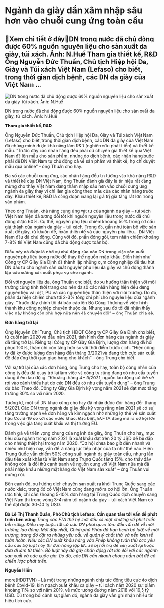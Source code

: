 Ngành da giày dần xâm nhập sâu hơn vào chuỗi cung ứng toàn cầu
==============================================================

[:gift:Xem chi tiết ở đây:gift:](https://hddtvn.com/nganh-da-giay-dan-xam-nhap-sau-hon-vao-chuoi-cung-ung-toan-cau/)DN trong nước đã chủ động được 60% nguồn nguyên liệu cho sản xuất da giày, túi xách. Ảnh: N.Huế Tham gia thiết kế, R&D Ông Nguyễn Đức Thuấn, Chủ tịch Hiệp hội Da, Giày và Túi xách Việt Nam (Lefaso) cho biết, trong thời gian dịch bệnh, các DN da giày của Việt Nam …
------------------------------------------------------------------------------------------------------------------------------------------------------------------------------------------------------------------------------------------------------------------------





![DN trong nước đã chủ động được 60% nguồn nguyên liệu cho sản xuất da giày, túi xách. 	Ảnh: N.Huế](https://hddtvn.com/wp-content/uploads/2021/01/3005_16-1.jpg "DN trong nước đã chủ động được 60% nguồn nguyên liệu cho sản xuất da giày, túi xách. 	Ảnh: N.Huế")


DN trong nước đã chủ động được 60% nguồn nguyên liệu cho sản xuất da giày, túi xách. Ảnh: N.Huế



**Tham gia thiết kế, R&D**


Ông Nguyễn Đức Thuấn, Chủ tịch Hiệp hội Da, Giày và Túi xách Việt Nam (Lefaso) cho biết, trong thời gian dịch bệnh, các DN da giày của Việt Nam đã chứng minh được khả năng làm R&D (nghiên cứu phát triển) và thiết kế mẫu. “Trước đây các nhãn hàng đều phải cử chuyên gia thiết kế qua Việt Nam để lên mẫu cho sản phẩm, nhưng do dịch bệnh, các nhãn hàng buộc phải để DN Việt Nam tự chủ động cả về sản phẩm và thiết kế, họ chỉ duyệt mẫu qua online” – ông Thuấn cho hay.


Đa số các chuỗi cung ứng, các nhãn hàng đều tin tưởng vào khả năng R&D và thiết kế của DN Việt Nam, ông Thuấn đánh giá đây là tín hiệu rất đáng mừng cho thấy Việt Nam đang thâm nhập sâu hơn vào chuỗi cung ứng ngành da giày thay vì chỉ làm gia công theo mẫu của các nhãn hàng trước đây. Khâu thiết kế, R&D là công đoạn mang lại giá trị gia tăng rất lớn trong sản phẩm.


Theo ông Thuấn, khả năng cung ứng vật tư của ngành da giày – túi xách Việt Nam hiện đã tương đối tốt khi nguồn nguyên liệu trong nước đã chủ động được 60%. Cụ thể, nguyên phụ liệu chiếm khoảng 50% trong cơ cấu giá thành của ngành da giày – túi xách. Trong đó, gần như toàn bộ việc sản xuất đế giày, từ khuôn đế, hoàn thiện đế và các nguyên phụ liệu… DN Việt Nam đều đã chủ động. Cùng với đó, phần đóng gói, tem nhãn chiếm khoảng 7-8% thì Việt Nam cũng đã chủ động được toàn bộ.


Điều này có được là nhờ sự chủ động của các DN trong việc sản xuất nguyên phụ liệu trong nước để thay thế nguồn nhập khẩu. Điển hình như Công ty CP Giày Gia Định đã thành lập những cụm công nghiệp để thu hút DN đầu tư cho ngành sản xuất nguyên phụ liệu da giày và chủ động thành lập các xưởng sản xuất phục vụ cho ngành.


Đối với nguyên liệu da, ông Thuấn cho biết, do xu hướng thân thiện với môi trường cùng tính thời trang cao nên đa số các nhãn hàng hiện đều dùng nguyên liệu vải dệt, PU và các nguyên liệu thân thiện với môi trường. Do đó, phần da hiện chiếm chưa tới 2-3% tổng chi phí cho nguyên liệu của ngành giày. “Trước đây chính tôi đã báo cáo lên Bộ Công Thương về việc hình thành khu công nghiệp chuyên thuộc da. Nhưng sau đó tôi đã nhận thấy việc này không còn phù hợp nữa nên đã chuyển đổi” – ông Thuấn chia sẻ.


**Đơn hàng trở lại**


Ông Nguyễn Chí Trung, Chủ tịch HĐQT Công ty CP Giày Gia Định cho biết, từ cuối năm 2020 và đầu năm 2021, tình hình đơn hàng của ngành da giày đã tăng trở lại. Riêng tại Công ty CP Giày Gia Định, lượng đơn hàng đã hồi phục 100%, thậm chí còn tăng hơn so với thời điểm trước dịch. “Hiện công ty đã ký được lượng đơn hàng đến tháng 3/2021 và đang tích cực sản xuất để đáp ứng thời gian giao hàng cho khách” – ông Trung cho biết.


Với sự trở lại của các đơn hàng, ông Trung cho hay, toàn bộ công nhân của công ty đều đã quay trở lại làm việc và công ty cũng đang có nhu cầu tuyển dụng thêm lao động. “Khoảng tháng 4 – 5/2021, nguồn lao động có thể sẽ rơi vào cảnh thiếu hụt do các DN đều có nhu cầu tuyển dụng” – ông Trung dự báo. Theo đó, Công ty Giày Gia Định kỳ vọng năm 2021 sẽ đạt mức tăng trưởng 30% so với năm 2020.


Tương tự, một số DN khác cũng cho hay đã nhận được đơn hàng đến tháng 5/2021. Các DN trong ngành da giày đều kỳ vọng rằng năm 2021 sẽ có sự tăng trưởng mạnh về đơn hàng và kim ngạch nhờ những lợi thế về sản xuất hậu Covid-19 so với các nước khác. Đặc biệt, EVFTA đang mở ra cơ hội lớn trong việc gia tăng xuất khẩu và thị trường EU.


Đánh giá về triển vọng chung của ngành da giày, ông Thuấn cho hay, mục tiêu của ngành trong năm 2021 là xuất khẩu đạt trên 20 tỷ USD để bù đắp cho những thiệt hại trong năm 2020. “Cơ hội chưa bao giờ đến nhanh và nhiều như hiện nay, vấn đề là năng lực tiếp nhận của ta như thế nào. Hiện Trung Quốc vẫn chiếm 50% công suất ngành da giày toàn cầu, nhưng lần đầu tiên xuất khẩu từ Việt Nam sang Trung Quốc tăng 15%, cho thấy đây không còn là đối thủ cạnh tranh về nguồn cung với Việt Nam nữa mà đã phải nhập khẩu những mặt hàng do Việt Nam sản xuất” – ông Thuấn vui mừng nói.


Bên cạnh đó, xu hướng dịch chuyển sản xuất ra khỏi Trung Quốc sang các nước khác, trong đó có Việt Nam cũng đang mở ra cơ hội lớn. Ông Thuấn ước tính, chỉ cần khoảng 5-10% đơn hàng tại Trung Quốc dịch chuyển sang Việt Nam thì trong vòng 3-4 năm tới ngành da giày – túi xách Việt Nam có thể đạt được 30-40 tỷ USD.





**Bà Lê Thị Thanh Xuân, Phó Chủ tịch Lefaso: Cần quan tâm tới vấn đề phát triển bền vững** 
*Trong các FTA thế hệ mới đều có một chương về phát triển bền vững. Điều này buộc tất cả các DN phải quan tâm đến vấn đề về môi trường, lao động. Mới đây nhất, Chính phủ Pháp đã ban hành bộ luật về môi trường, trong đó đặt ra những yêu cầu về quản lý chất thải và nền kinh tế tuần hoàn. Nếu các DN xuất khẩu hàng vào Pháp không tuân thủ các yêu cầu của bộ luật này thì đơn hàng lập tức sẽ bị hồi trả để sản xuất lại hoặc đưa đi làm từ thiện. Bộ luật này đã gây chấn động rất lớn đối với các ngành sản xuất và các quốc gia. Do đó, các DN cần nhanh chóng nắm bắt để có chiến lược phát triển.*







**Nguyễn Hiền**



more(HDDTVN) – Là một trong những ngành chịu tác động tiêu cực do dịch bệnh Covid-19, kim ngạch xuất khẩu da giày – túi xách năm 2020 sụt giảm khoảng 11% so với năm 2019, về mức tương đương năm 2018 với 19,5 tỷ USD. Dù trong bối cảnh sụt giảm đó, ngành da giày vẫn ghi nhận nhiều tín hiệu tích cực.

